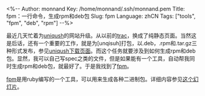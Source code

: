 <%--
Author: monnand
Key: /home/monnand/.ssh/monnand.pem
Title: fpm：一行命令，生成rpm和deb包
Slug: fpm
Language: zhCN
Tags: ["tools", "fpm", "deb", "rpm"]
--%>

最近几天忙着为[uniqush]的网站升级。从以前的[trac]，换成了纯静态页面。当然这是后话，还有一个重要的工作，就是为[unqisuh]打包，以.deb，.rpm和.tar.gz三种形式发布，参见[uniqush下载页面]。而这个任务就要涉及到如何生成rpm和deb包。显然，我可以自己写spec之类的文件，但是如果能有一个工具，自动帮我同时生成rpm和deb包，就最好了。于是我找到了[fpm]。

[fpm]是用ruby编写的一个工具，可以用来生成各种二进制包。详细内容参见[这个幻灯片](http://goo.gl/sWs3Z)。

[uniqush]: http://uniqush.org
[trac]: http://trac.edgewall.org/
[uniqush下载页面]: http://uniqush.org/downloads.html
[fpm]: https://github.com/jordansissel/fpm/


